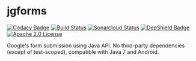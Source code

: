 # jgforms

[![Codacy Badge](https://api.codacy.com/project/badge/Grade/6886f76bbc2347a19fe5dda0978038a9)](https://app.codacy.com/app/stepio/jgforms?utm_source=github.com&utm_medium=referral&utm_content=stepio/jgforms&utm_campaign=Badge_Grade_Dashboard)
[![Build Status](https://travis-ci.com/stepio/jgforms.svg?branch=master)](https://travis-ci.com/stepio/jgforms)
[![Sonarcloud Status](https://sonarcloud.io/api/project_badges/measure?project=stepio_jgforms&metric=alert_status)](https://sonarcloud.io/dashboard?id=stepio_jgforms)
[![DepShield Badge](https://depshield.sonatype.org/badges/stepio/jgforms/depshield.svg)](https://depshield.github.io)
[![Apache 2.0 License](https://img.shields.io/badge/license-Apache%202-blue.svg)](https://www.apache.org/licenses/LICENSE-2.0.txt)

Google's form submission using Java API. No third-party dependencies (except of test-scoped), compatible with Java 7 and Android.
